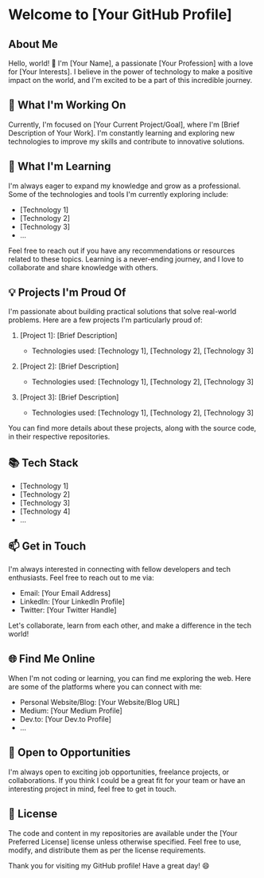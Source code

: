 # Welcome to [Your GitHub Profile]

## About Me

Hello, world! 👋 I'm [Your Name], a passionate [Your Profession] with a love for [Your Interests]. I believe in the power of technology to make a positive impact on the world, and I'm excited to be a part of this incredible journey.

## 🔭 What I'm Working On

Currently, I'm focused on [Your Current Project/Goal], where I'm [Brief Description of Your Work]. I'm constantly learning and exploring new technologies to improve my skills and contribute to innovative solutions.

## 🌱 What I'm Learning

I'm always eager to expand my knowledge and grow as a professional. Some of the technologies and tools I'm currently exploring include:

- [Technology 1]
- [Technology 2]
- [Technology 3]
- ...

Feel free to reach out if you have any recommendations or resources related to these topics. Learning is a never-ending journey, and I love to collaborate and share knowledge with others.

## 💡 Projects I'm Proud Of

I'm passionate about building practical solutions that solve real-world problems. Here are a few projects I'm particularly proud of:

1. [Project 1]: [Brief Description]
   - Technologies used: [Technology 1], [Technology 2], [Technology 3]

2. [Project 2]: [Brief Description]
   - Technologies used: [Technology 1], [Technology 2], [Technology 3]

3. [Project 3]: [Brief Description]
   - Technologies used: [Technology 1], [Technology 2], [Technology 3]

You can find more details about these projects, along with the source code, in their respective repositories.

## 📚 Tech Stack

- [Technology 1]
- [Technology 2]
- [Technology 3]
- [Technology 4]
- ...

## 📫 Get in Touch

I'm always interested in connecting with fellow developers and tech enthusiasts. Feel free to reach out to me via:

- Email: [Your Email Address]
- LinkedIn: [Your LinkedIn Profile]
- Twitter: [Your Twitter Handle]

Let's collaborate, learn from each other, and make a difference in the tech world!

## 🌐 Find Me Online

When I'm not coding or learning, you can find me exploring the web. Here are some of the platforms where you can connect with me:

- Personal Website/Blog: [Your Website/Blog URL]
- Medium: [Your Medium Profile]
- Dev.to: [Your Dev.to Profile]
- ...

## 🚀 Open to Opportunities

I'm always open to exciting job opportunities, freelance projects, or collaborations. If you think I could be a great fit for your team or have an interesting project in mind, feel free to get in touch.

## 📃 License

The code and content in my repositories are available under the [Your Preferred License] license unless otherwise specified. Feel free to use, modify, and distribute them as per the license requirements.

Thank you for visiting my GitHub profile! Have a great day! 😄


